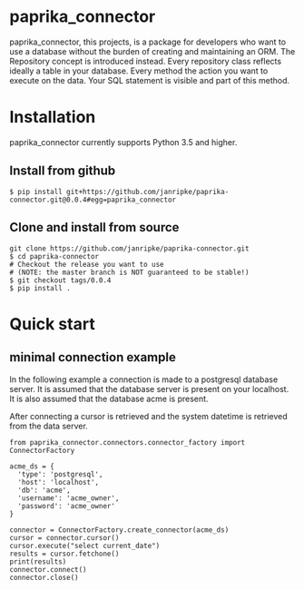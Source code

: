 paprika_connector
=

paprika_connector, this projects, is a package for developers who want to use a database without the burden of creating and maintaining an ORM.
The Repository concept is introduced instead. Every repository class reflects ideally a table in your database. Every method the action you want to execute on the data. Your SQL statement is visible and part of this method.


# Installation
paprika_connector currently supports Python 3.5 and higher.

## Install from github
```
$ pip install git+https://github.com/janripke/paprika-connector.git@0.0.4#egg=paprika_connector
```

## Clone and install from source
```
git clone https://github.com/janripke/paprika-connector.git
$ cd paprika-connector
# Checkout the release you want to use 
# (NOTE: the master branch is NOT guaranteed to be stable!)
$ git checkout tags/0.0.4
$ pip install . 
```

# Quick start

## minimal connection example
In the following example a connection is made to a postgresql database server.
It is assumed that the database server is present on your localhost.
It is also assumed that the database acme is present.

After connecting a cursor is retrieved and the system datetime is retrieved from
the data server.
```
from paprika_connector.connectors.connector_factory import ConnectorFactory

acme_ds = {
  'type': 'postgresql',
  'host': 'localhost',
  'db': 'acme',
  'username': 'acme_owner',
  'password': 'acme_owner' 
}

connector = ConnectorFactory.create_connector(acme_ds)
cursor = connector.cursor()
cursor.execute("select current_date")
results = cursor.fetchone()
print(results)
connector.connect()
connector.close()
```

